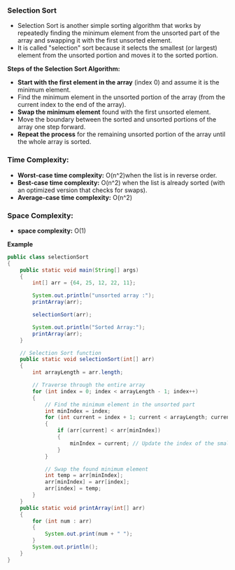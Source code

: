 ### Selection Sort
- Selection Sort is another simple sorting algorithm that works by repeatedly finding the minimum element
  from the unsorted part of the array and swapping it with the first unsorted element.
- It is called "selection" sort because it selects the smallest (or largest) element from the unsorted portion and moves it to the sorted portion.

**Steps of the Selection Sort Algorithm:**
- **Start with the first element in the array** (index 0) and assume it is the minimum element.
- Find the minimum element in the unsorted portion of the array (from the current index to the end of the array).
- **Swap the minimum element** found with the first unsorted element.
- Move the boundary between the sorted and unsorted portions of the array one step forward.
- **Repeat the process** for the remaining unsorted portion of the array until the whole array is sorted.

### Time Complexity:
- **Worst-case time complexity:** O(n^2)when the list is in reverse order.
- **Best-case time complexity:** O(n^2) when the list is already sorted (with an optimized version that checks for swaps).
- **Average-case time complexity:** O(n^2)
  
### Space Complexity:
- **space complexity:** O(1)

**Example**
```java
public class selectionSort
{
    public static void main(String[] args)
    {
        int[] arr = {64, 25, 12, 22, 11};

        System.out.println("unsorted array :");
        printArray(arr);

        selectionSort(arr);

        System.out.println("Sorted Array:");
        printArray(arr);
    }

    // Selection Sort function
    public static void selectionSort(int[] arr)
    {
        int arrayLength = arr.length;

        // Traverse through the entire array
        for (int index = 0; index < arrayLength - 1; index++)
        {
            // Find the minimum element in the unsorted part
            int minIndex = index;
            for (int current = index + 1; current < arrayLength; current++)
            {
                if (arr[current] < arr[minIndex])
                {
                    minIndex = current; // Update the index of the smallest element
                }
            }

            // Swap the found minimum element
            int temp = arr[minIndex];
            arr[minIndex] = arr[index];
            arr[index] = temp;
        }
    }
    public static void printArray(int[] arr)
    {
        for (int num : arr)
        {
            System.out.print(num + " ");
        }
        System.out.println();
    }
}
```
